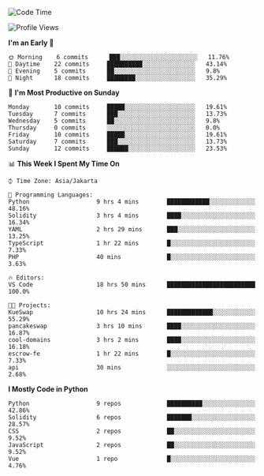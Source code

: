 <!--START_SECTION:waka-->
![Code Time](http://img.shields.io/badge/Code%20Time-1%2C177%20hrs%2054%20mins-blue)

![Profile Views](http://img.shields.io/badge/Profile%20Views-8-blue)

**I'm an Early 🐤** 

```text
🌞 Morning    6 commits      ███░░░░░░░░░░░░░░░░░░░░░░   11.76% 
🌆 Daytime    22 commits     ██████████░░░░░░░░░░░░░░░   43.14% 
🌃 Evening    5 commits      ██░░░░░░░░░░░░░░░░░░░░░░░   9.8% 
🌙 Night      18 commits     ████████░░░░░░░░░░░░░░░░░   35.29%

```
📅 **I'm Most Productive on Sunday** 

```text
Monday       10 commits     █████░░░░░░░░░░░░░░░░░░░░   19.61% 
Tuesday      7 commits      ███░░░░░░░░░░░░░░░░░░░░░░   13.73% 
Wednesday    5 commits      ██░░░░░░░░░░░░░░░░░░░░░░░   9.8% 
Thursday     0 commits      ░░░░░░░░░░░░░░░░░░░░░░░░░   0.0% 
Friday       10 commits     █████░░░░░░░░░░░░░░░░░░░░   19.61% 
Saturday     7 commits      ███░░░░░░░░░░░░░░░░░░░░░░   13.73% 
Sunday       12 commits     ██████░░░░░░░░░░░░░░░░░░░   23.53%

```


📊 **This Week I Spent My Time On** 

```text
⌚︎ Time Zone: Asia/Jakarta

💬 Programming Languages: 
Python                   9 hrs 4 mins        ████████████░░░░░░░░░░░░░   48.16% 
Solidity                 3 hrs 4 mins        ████░░░░░░░░░░░░░░░░░░░░░   16.34% 
YAML                     2 hrs 29 mins       ███░░░░░░░░░░░░░░░░░░░░░░   13.25% 
TypeScript               1 hr 22 mins        █░░░░░░░░░░░░░░░░░░░░░░░░   7.33% 
PHP                      40 mins             █░░░░░░░░░░░░░░░░░░░░░░░░   3.63%

🔥 Editors: 
VS Code                  18 hrs 50 mins      █████████████████████████   100.0%

🐱‍💻 Projects: 
KueSwap                  10 hrs 24 mins      █████████████░░░░░░░░░░░░   55.29% 
pancakeswap              3 hrs 10 mins       ████░░░░░░░░░░░░░░░░░░░░░   16.87% 
cool-domains             3 hrs 2 mins        ████░░░░░░░░░░░░░░░░░░░░░   16.18% 
escrow-fe                1 hr 22 mins        █░░░░░░░░░░░░░░░░░░░░░░░░   7.33% 
api                      30 mins             ░░░░░░░░░░░░░░░░░░░░░░░░░   2.68%

```

**I Mostly Code in Python** 

```text
Python                   9 repos             ██████████░░░░░░░░░░░░░░░   42.86% 
Solidity                 6 repos             ███████░░░░░░░░░░░░░░░░░░   28.57% 
CSS                      2 repos             ██░░░░░░░░░░░░░░░░░░░░░░░   9.52% 
JavaScript               2 repos             ██░░░░░░░░░░░░░░░░░░░░░░░   9.52% 
Vue                      1 repo              █░░░░░░░░░░░░░░░░░░░░░░░░   4.76%

```



<!--END_SECTION:waka-->
